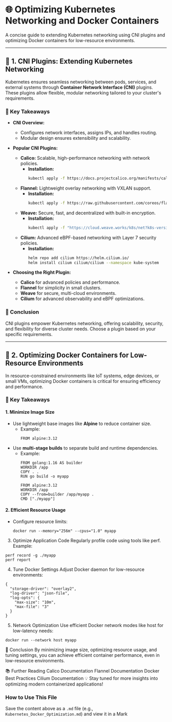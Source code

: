 # 🌐 **Optimizing Kubernetes Networking and Docker Containers**  

A concise guide to extending Kubernetes networking using CNI plugins and optimizing Docker containers for low-resource environments.

---

## 📖 **1. CNI Plugins: Extending Kubernetes Networking**  

Kubernetes ensures seamless networking between pods, services, and external systems through **Container Network Interface (CNI)** plugins. These plugins allow flexible, modular networking tailored to your cluster's requirements.

### **🔑 Key Takeaways**  
- **CNI Overview:**  
  - Configures network interfaces, assigns IPs, and handles routing.  
  - Modular design ensures extensibility and scalability.

- **Popular CNI Plugins:**  
  - **Calico:** Scalable, high-performance networking with network policies.  
    - **Installation:**  
      ```bash
      kubectl apply -f https://docs.projectcalico.org/manifests/calico.yaml
      ```
  - **Flannel:** Lightweight overlay networking with VXLAN support.  
    - **Installation:**  
      ```bash
      kubectl apply -f https://raw.githubusercontent.com/coreos/flannel/master/Documentation/kube-flannel.yml
      ```
  - **Weave:** Secure, fast, and decentralized with built-in encryption.  
    - **Installation:**  
      ```bash
      kubectl apply -f "https://cloud.weave.works/k8s/net?k8s-version=$(kubectl version | base64 | tr -d '\n')"
      ```
  - **Cilium:** Advanced eBPF-based networking with Layer 7 security policies.  
    - **Installation:**  
      ```bash
      helm repo add cilium https://helm.cilium.io/
      helm install cilium cilium/cilium --namespace kube-system
      ```

- **Choosing the Right Plugin:**  
  - **Calico** for advanced policies and performance.  
  - **Flannel** for simplicity in small clusters.  
  - **Weave** for secure, multi-cloud environments.  
  - **Cilium** for advanced observability and eBPF optimizations.

### **🌟 Conclusion**  
CNI plugins empower Kubernetes networking, offering scalability, security, and flexibility for diverse cluster needs. Choose a plugin based on your specific requirements.

---

## 🐳 **2. Optimizing Docker Containers for Low-Resource Environments**

In resource-constrained environments like IoT systems, edge devices, or small VMs, optimizing Docker containers is critical for ensuring efficiency and performance.

### **🔑 Key Takeaways**  

#### **1. Minimize Image Size**
- Use lightweight base images like **Alpine** to reduce container size.  
  - Example:  
    ```
    FROM alpine:3.12
    ```
- Use **multi-stage builds** to separate build and runtime dependencies.  
  - Example:  
    ```
    FROM golang:1.16 AS builder
    WORKDIR /app
    COPY . .
    RUN go build -o myapp

    FROM alpine:3.12
    WORKDIR /app
    COPY --from=builder /app/myapp .
    CMD ["./myapp"]
    ```

#### **2. Efficient Resource Usage**
- Configure resource limits:  
  ```
  docker run --memory="256m" --cpus="1.0" myapp
  ```
3. Optimize Application Code
Regularly profile code using tools like perf.
Example:
```
perf record -g ./myapp
perf report
```
4. Tune Docker Settings
Adjust Docker daemon for low-resource environments:
```
{
  "storage-driver": "overlay2",
  "log-driver": "json-file",
  "log-opts": {
    "max-size": "10m",
    "max-file": "3"
  }
}
```
5. Network Optimization
Use efficient Docker network modes like host for low-latency needs:
```
docker run --network host myapp
```
🌟 Conclusion
By minimizing image size, optimizing resource usage, and tuning settings, you can achieve efficient container performance, even in low-resource environments.

📚 Further Reading
Calico Documentation
Flannel Documentation
Docker Best Practices
Cilium Documentation
💡 Stay tuned for more insights into optimizing modern containerized applications!

### **How to Use This File**
Save the content above as a `.md` file (e.g., `Kubernetes_Docker_Optimization.md`) and view it in a Mark

